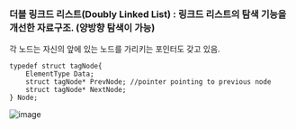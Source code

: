 ### 더블 링크드 리스트(Doubly Linked List) : 링크드 리스트의 탐색 기능을 개선한 자료구조. (양방향 탐색이 가능)
각 노드는 자신의 앞에 있는 노드를 가리키는 포인터도 갖고 있음.

```
typedef struct tagNode{
    ElementType Data;
    struct tagNode* PrevNode; //pointer pointing to previous node
    struct tagNode* NextNode;
} Node;
```
![image](https://user-images.githubusercontent.com/22133824/142841228-b3ce380c-cb8b-48d1-8e30-3fa34b502af6.png)
